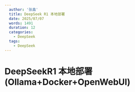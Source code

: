 ```yaml
---
  author: '张鑫'
  title: DeepSeek R1 本地部署
  date: 2025/07/07
  words: 1491
  duration: 12
  categories:
    - DeepSeek
  tags:
    - DeepSeek
---
```


<script setup>
import VueOfficePdf from "@vue-office/pdf";
</script>

<style lang="scss" scoped>
  :deep(.vue-office-pdf-wrapper) {
    background-color: transparent !important;
    mix-blend-mode: difference;
  }
</style>

<BackTop />

# DeepSeekR1 本地部署(Ollama+Docker+OpenWebUl)

<VueOfficePdf src="/pdf/DeepSeek R1 本地部署.pdf" style="height: 100vh" class="w-[calc(100%_-_40px)] ml-[40px] my-[30px]" />
